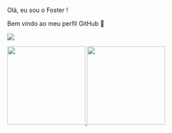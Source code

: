 Olá, eu sou o Foster !

Bem vindo ao meu perfil GitHub 👋


<a href="https://www.linkedin.com/in/foster-" target="_blank"><img src="https://img.shields.io/badge/-LinkedIn-%230077B5?style=for-the-badge&logo=linkedin&logoColor=white" target="_blank"></a>

<div>
<a href="https://github.com/Foster-Alan">
<img height="180em" src="https://github-readme-stats.vercel.app/api/top-langs/?username=Foster-Alan&layout=compact&langs_count=7&theme=dracula"/>
<img height="180em" src="https://github-readme-stats.vercel.app/api?username=Foster-Alan&show_icons=true&theme=dracula&include_all_commits=true&count_private=true"/>
</div>

          
          

 
          

